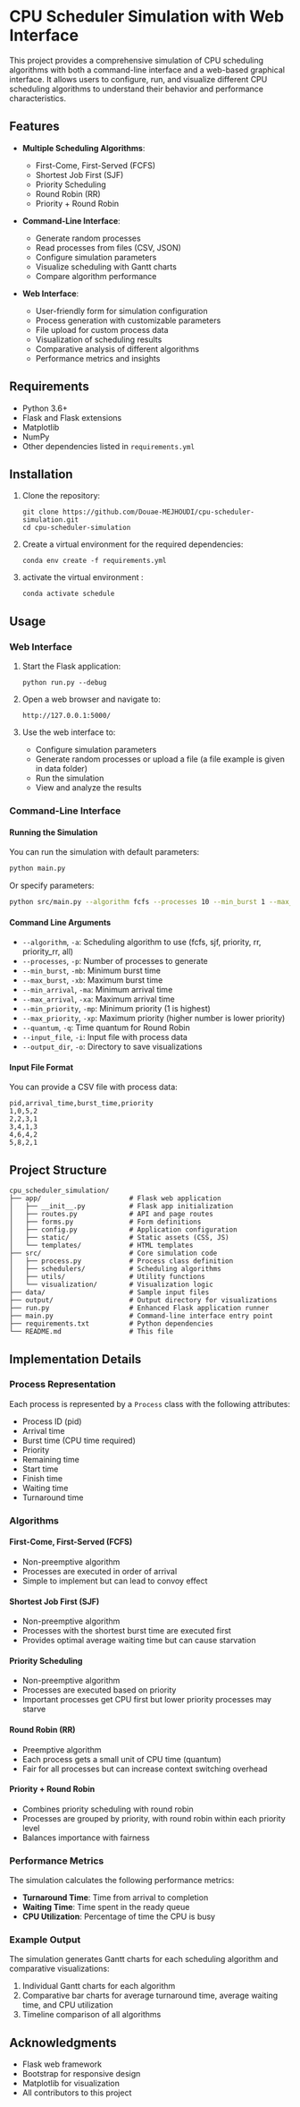 # CPU Scheduler Simulation with Web Interface

This project provides a comprehensive simulation of CPU scheduling algorithms with both a command-line interface and a web-based graphical interface. It allows users to configure, run, and visualize different CPU scheduling algorithms to understand their behavior and performance characteristics.

## Features

- **Multiple Scheduling Algorithms**:
  - First-Come, First-Served (FCFS)
  - Shortest Job First (SJF)
  - Priority Scheduling
  - Round Robin (RR)
  - Priority + Round Robin

- **Command-Line Interface**:
  - Generate random processes
  - Read processes from files (CSV, JSON)
  - Configure simulation parameters
  - Visualize scheduling with Gantt charts
  - Compare algorithm performance

- **Web Interface**:
  - User-friendly form for simulation configuration
  - Process generation with customizable parameters
  - File upload for custom process data
  - Visualization of scheduling results
  - Comparative analysis of different algorithms
  - Performance metrics and insights

## Requirements

- Python 3.6+
- Flask and Flask extensions
- Matplotlib
- NumPy
- Other dependencies listed in `requirements.yml`

## Installation

1. Clone the repository:
   ```
   git clone https://github.com/Douae-MEJHOUDI/cpu-scheduler-simulation.git
   cd cpu-scheduler-simulation
   ```

2. Create a virtual environment for the required dependencies:
   ```
   conda env create -f requirements.yml
   ```

3. activate the virtual environment :
   ```
   conda activate schedule
   ```

## Usage

### Web Interface

1. Start the Flask application:
   ```
   python run.py --debug
   ```

2. Open a web browser and navigate to:
   ```
   http://127.0.0.1:5000/
   ```

3. Use the web interface to:
   - Configure simulation parameters
   - Generate random processes or upload a file (a file example is given in data folder)
   - Run the simulation
   - View and analyze the results

### Command-Line Interface

#### Running the Simulation

You can run the simulation with default parameters:

```bash
python main.py
```

Or specify parameters:

```bash
python src/main.py --algorithm fcfs --processes 10 --min_burst 1 --max_burst 10 --min_arrival 0 --max_arrival 20 --quantum 2
```
#### Command Line Arguments

- `--algorithm`, `-a`: Scheduling algorithm to use (fcfs, sjf, priority, rr, priority_rr, all)
- `--processes`, `-p`: Number of processes to generate
- `--min_burst`, `-mb`: Minimum burst time
- `--max_burst`, `-xb`: Maximum burst time
- `--min_arrival`, `-ma`: Minimum arrival time
- `--max_arrival`, `-xa`: Maximum arrival time
- `--min_priority`, `-mp`: Minimum priority (1 is highest)
- `--max_priority`, `-xp`: Maximum priority (higher number is lower priority)
- `--quantum`, `-q`: Time quantum for Round Robin
- `--input_file`, `-i`: Input file with process data
- `--output_dir`, `-o`: Directory to save visualizations

#### Input File Format

You can provide a CSV file with process data:

```csv
pid,arrival_time,burst_time,priority
1,0,5,2
2,2,3,1
3,4,1,3
4,6,4,2
5,8,2,1
```

## Project Structure

```
cpu_scheduler_simulation/
├── app/                      # Flask web application
│   ├── __init__.py           # Flask app initialization
│   ├── routes.py             # API and page routes
│   ├── forms.py              # Form definitions
│   ├── config.py             # Application configuration
│   ├── static/               # Static assets (CSS, JS)
│   └── templates/            # HTML templates
├── src/                      # Core simulation code
│   ├── process.py            # Process class definition
│   ├── schedulers/           # Scheduling algorithms
│   ├── utils/                # Utility functions
│   └── visualization/        # Visualization logic
├── data/                     # Sample input files
├── output/                   # Output directory for visualizations
├── run.py                    # Enhanced Flask application runner 
├── main.py                   # Command-line interface entry point
├── requirements.txt          # Python dependencies
└── README.md                 # This file
```

## Implementation Details

### Process Representation

Each process is represented by a `Process` class with the following attributes:
- Process ID (pid)
- Arrival time
- Burst time (CPU time required)
- Priority
- Remaining time
- Start time
- Finish time
- Waiting time
- Turnaround time

### Algorithms

#### First-Come, First-Served (FCFS)
- Non-preemptive algorithm
- Processes are executed in order of arrival
- Simple to implement but can lead to convoy effect

#### Shortest Job First (SJF)
- Non-preemptive algorithm
- Processes with the shortest burst time are executed first
- Provides optimal average waiting time but can cause starvation

#### Priority Scheduling
- Non-preemptive algorithm
- Processes are executed based on priority
- Important processes get CPU first but lower priority processes may starve

#### Round Robin (RR)
- Preemptive algorithm
- Each process gets a small unit of CPU time (quantum)
- Fair for all processes but can increase context switching overhead

#### Priority + Round Robin
- Combines priority scheduling with round robin
- Processes are grouped by priority, with round robin within each priority level
- Balances importance with fairness

### Performance Metrics

The simulation calculates the following performance metrics:
- **Turnaround Time**: Time from arrival to completion
- **Waiting Time**: Time spent in the ready queue
- **CPU Utilization**: Percentage of time the CPU is busy

### Example Output

The simulation generates Gantt charts for each scheduling algorithm and comparative visualizations:

1. Individual Gantt charts for each algorithm
2. Comparative bar charts for average turnaround time, average waiting time, and CPU utilization
3. Timeline comparison of all algorithms

## Acknowledgments

- Flask web framework
- Bootstrap for responsive design
- Matplotlib for visualization
- All contributors to this project
